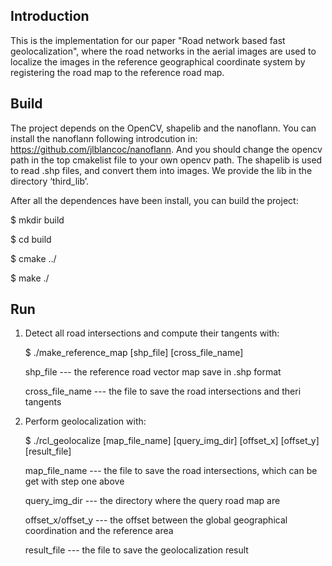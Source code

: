 ## Introduction
This is the implementation for our paper "Road network based fast geolocalization", where the 
road networks in the aerial images are used to localize the images in the reference geographical 
coordinate system by registering the road map to the reference road map.

## Build
The project depends on the OpenCV, shapelib and the nanoflann. 
You can install the nanoflann following introdcution in: https://github.com/jlblancoc/nanoflann.
And you should change the opencv path in the top cmakelist file to your own opencv path.
The shapelib is used to read .shp files, and convert them into images. We provide the lib in the directory ‘third_lib’.

After all the dependences have been install, you can build the project:

$ mkdir build

$ cd build

$ cmake ../

$ make ./

## Run
1. Detect all road intersections and compute their tangents with:

    $ ./make_reference_map [shp_file] [cross_file_name]
    
    shp_file --- the reference road vector map save in .shp format
    
    cross_file_name --- the file to save the road intersections and theri tangents

2. Perform geolocalization with:

    $ ./rcl_geolocalize [map_file_name] [query_img_dir] [offset_x] [offset_y] [result_file]

    map_file_name --- the file to save the road intersections, which can be get with step one above

    query_img_dir --- the directory where the query road map are 

    offset_x/offset_y --- the offset between the global geographical coordination and the reference area

    result_file --- the file to save the geolocalization result